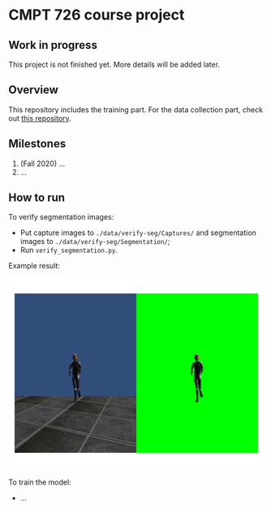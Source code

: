 # CMPT 726 course project
## Work in progress
This project is not finished yet. More details will be added later.

## Overview
This repository includes the training part. For the data collection part, check out [this repository](https://github.com/chenjshihchieh/Unity-data-collection).

## Milestones
1. (Fall 2020) ...
2. ...

## How to run
To verify segmentation images:
- Put capture images to `./data/verify-seg/Captures/` and segmentation images to `./data/verify-seg/Segmentation/`;
- Run `verify_segmentation.py`.

Example result:

![](./doc/images/seg_verification.png)

To train the model:
- ...